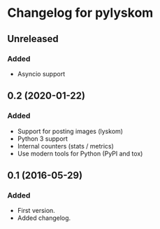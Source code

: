 # Changelog for pylyskom

## Unreleased

### Added

- Asyncio support


## 0.2 (2020-01-22)

### Added

- Support for posting images (lyskom)
- Python 3 support
- Internal counters (stats / metrics)
- Use modern tools for Python (PyPI and tox)


## 0.1 (2016-05-29)

### Added

- First version.
- Added changelog.
